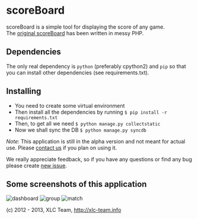 scoreBoard
==========

scoreBoard is a simple tool for displaying the score of any game. <br>
The [original scoreBoard](https://github.com/xlcteam/scoreBoard-php) has been written in messy PHP.

## Dependencies
The only real dependency is `python` (preferably cpython2) and `pip` so that you
can install other dependencies (see requirements.txt).

## Installing
* You need to create some virtual environment
* Then install all the dependencies by running `$ pip install -r requirements.txt`
* Then, to get all we need `$ python manage.py collectstatic`
* Now we shall sync the DB `$ python manage.py syncdb`


*Note*: This application is still in the alpha version and not meant for actual use. Please [contact us](http://xlc-team.info/contact) if you plan on using it.

We really appreciate feedback, so if you have any questions or find any bug please create [new issue](https://github.com/xlcteam/scoreBoard/issues/new).

## Some screenshots of this application
![dashboard](http://xlcteam.github.com/scoreBoard/imgs/screenshots/0.png)
![group](http://xlcteam.github.com/scoreBoard/imgs/screenshots/5.png)
![match](http://xlcteam.github.com/scoreBoard/imgs/screenshots/7.png)

(c) 2012 - 2013, XLC Team, http://xlc-team.info
